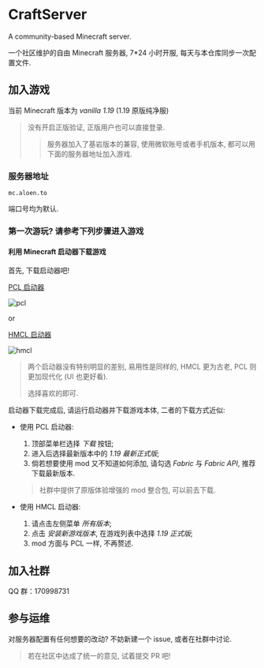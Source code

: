 # CraftServer

A community-based Minecraft server.

一个社区维护的自由 Minecraft 服务器, 7*24 小时开服, 每天与本仓库同步一次配置文件.

## 加入游戏

当前 Minecraft 版本为 *vanilla 1.19* (1.19 原版纯净服)

> 没有开启正版验证, 正版用户也可以直接登录.
> > 服务器加入了基岩版本的兼容, 使用微软账号或者手机版本, 都可以用下面的服务器地址加入游戏.

### 服务器地址

```domain
mc.aloen.to
```

端口号均为默认.

### 第一次游玩? 请参考下列步骤进入游戏

#### 利用 Minecraft 启动器下载游戏

首先, 下载启动器吧!

[PCL 启动器](<https://afdian.net/p/0164034c016c11ebafcb52540025c377>)

![pcl](https://raw.githubusercontent.com/rainbowflesh/rainbowflesh/main/asset/img/etc/pcl.png)

or

[HMCL 启动器](https://hmcl.huangyuhui.net/)

![hmcl](https://raw.githubusercontent.com/rainbowflesh/rainbowflesh/main/asset/img/etc/hmcl.png)

> 两个启动器没有特别明显的差别, 易用性是同样的, HMCL 更为古老, PCL 则更加现代化 (UI 也更好看).
>
> 选择喜欢的即可.

启动器下载完成后, 请运行启动器并下载游戏本体, 二者的下载方式近似:

- 使用 PCL 启动器:
  1. 顶部菜单栏选择 *下载* 按钮;
  2. 进入后选择最新版本中的 *1.19 最新正式版*;
  3. 倘若想要使用 mod 又不知道如何添加, 请勾选 *Fabric* 与 *Fabric API*, 推荐下载最新版本.
   > 社群中提供了原版体验增强的 mod 整合包, 可以前去下载.

- 使用 HMCL 启动器:
  1. 请点击左侧菜单 *所有版本*;
  2. 点击 *安装新游戏版本*, 在游戏列表中选择 *1.19 正式版*;
  3. mod 方面与 PCL 一样, 不再赘述.

## 加入社群

QQ 群：170998731

## 参与运维

对服务器配置有任何想要的改动? 不妨新建一个 issue, 或者在社群中讨论.

> 若在社区中达成了统一的意见, 试着提交 PR 吧!
